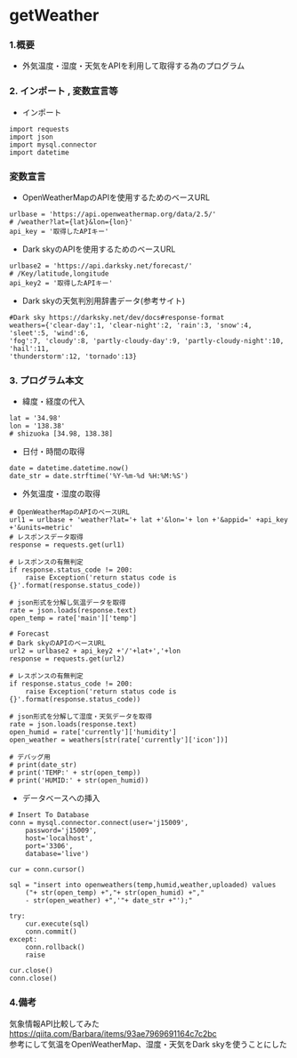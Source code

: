 # getWeather

### 1.概要
- 外気温度・湿度・天気をAPIを利用して取得する為のプログラム


### 2. インポート , 変数宣言等
- インポート

```
import requests
import json
import mysql.connector
import datetime
```
### 変数宣言
- OpenWeatherMapのAPIを使用するためのベースURL

```
urlbase = 'https://api.openweathermap.org/data/2.5/'
# /weather?lat={lat}&lon={lon}'
api_key = '取得したAPIキー'
```
- Dark skyのAPIを使用するためのベースURL

```
urlbase2 = 'https://api.darksky.net/forecast/'
# /Key/latitude,longitude
api_key2 = '取得したAPIキー'
```
- Dark skyの天気判別用辞書データ(参考サイト)

```
#Dark sky https://darksky.net/dev/docs#response-format
weathers={'clear-day':1, 'clear-night':2, 'rain':3, 'snow':4, 'sleet':5, 'wind':6,
'fog':7, 'cloudy':8, 'partly-cloudy-day':9, 'partly-cloudy-night':10, 'hail':11,
'thunderstorm':12, 'tornado':13}
```

### 3. プログラム本文
- 緯度・経度の代入

```
lat = '34.98'
lon = '138.38'
# shizuoka [34.98, 138.38]
```
- 日付・時間の取得

```
date = datetime.datetime.now()
date_str = date.strftime('%Y-%m-%d %H:%M:%S')
```
- 外気温度・湿度の取得

```
# OpenWeatherMapのAPIのベースURL
url1 = urlbase + 'weather?lat='+ lat +'&lon='+ lon +'&appid=' +api_key +'&units=metric'
# レスポンスデータ取得
response = requests.get(url1)

# レスポンスの有無判定
if response.status_code != 200:
    raise Exception('return status code is {}'.format(response.status_code))

# json形式を分解し気温データを取得
rate = json.loads(response.text)
open_temp = rate['main']['temp']

# Forecast
# Dark skyのAPIのベースURL
url2 = urlbase2 + api_key2 +'/'+lat+','+lon
response = requests.get(url2)

# レスポンスの有無判定
if response.status_code != 200:
    raise Exception('return status code is {}'.format(response.status_code))

# json形式を分解して湿度・天気データを取得
rate = json.loads(response.text)
open_humid = rate['currently']['humidity']
open_weather = weathers[str(rate['currently']['icon'])]

# デバッグ用
# print(date_str)
# print('TEMP:' + str(open_temp))
# print('HUMID:' + str(open_humid))
```

- データベースへの挿入

```
# Insert To Database
conn = mysql.connector.connect(user='j15009',
    password='j15009',
    host='localhost',
    port='3306',
    database='live')

cur = conn.cursor()

sql = "insert into openweathers(temp,humid,weather,uploaded) values
    ("+ str(open_temp) +","+ str(open_humid) +","
    - str(open_weather) +",'"+ date_str +"');"

try:
    cur.execute(sql)
    conn.commit()
except:
    conn.rollback()
    raise

cur.close()
conn.close()
```

### 4.備考
気象情報API比較してみた<br>
https://qiita.com/Barbara/items/93ae7969691164c7c2bc<br>
参考にして気温をOpenWeatherMap、湿度・天気をDark skyを使うことにした
